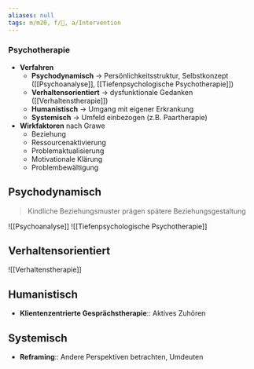 ```yaml
---
aliases: null
tags: m/m20, f/💭, a/Intervention
---
```

### Psychotherapie
- **Verfahren**
	- **Psychodynamisch** → Persönlichkeitsstruktur, Selbstkonzept ([[Psychoanalyse]], [[Tiefenpsychologische Psychotherapie]])
	- **Verhaltensorientiert** → dysfunktionale Gedanken ([[Verhaltenstherapie]])
	- **Humanistisch** → Umgang mit eigener Erkrankung
	- **Systemisch** → Umfeld einbezogen (z.B. Paartherapie)
- **Wirkfaktoren** nach Grawe
	- Beziehung
	- Ressourcenaktivierung
	- Problemaktualisierung
	- Motivationale Klärung
	- Problembewältigung

## Psychodynamisch
> Kindliche Beziehungsmuster prägen spätere Beziehungsgestaltung

![[Psychoanalyse]]
![[Tiefenpsychologische Psychotherapie]]

## Verhaltensorientiert
![[Verhaltenstherapie]]
## Humanistisch
- **Klientenzentrierte Gesprächstherapie**:: Aktives Zuhören
## Systemisch
- **Reframing**:: Andere Perspektiven betrachten, Umdeuten